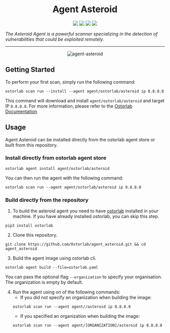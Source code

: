 <h1 align="center">Agent Asteroid</h1>

<p align="center">
<img src="https://img.shields.io/badge/License-Apache_2.0-brightgreen.svg">
<img src="https://img.shields.io/github/languages/top/ostorlab/agent_asteroid">
<img src="https://img.shields.io/github/stars/ostorlab/agent_asteroid">
<img src="https://img.shields.io/badge/PRs-welcome-brightgreen.svg">
</p>

_The Asteroid Agent is a powerful scanner specializing in the detection of vulnerabilities that could be exploited remotely._

---
<p align="center">
<img src="https://github-production-user-asset-6210df.s3.amazonaws.com/144700714/288508129-9f949e21-d83f-46d7-846a-38cb167b540d.jpg?X-Amz-Algorithm=AWS4-HMAC-SHA256&X-Amz-Credential=AKIAIWNJYAX4CSVEH53A%2F20231206%2Fus-east-1%2Fs3%2Faws4_request&X-Amz-Date=20231206T181913Z&X-Amz-Expires=300&X-Amz-Signature=68786c0102d9e0ddf23ecb45190e3731f0af61c701851174bd47a359b1bdffb6&X-Amz-SignedHeaders=host&actor_id=144700714&key_id=0&repo_id=716167641" alt="agent-asteroid" />
</p>

## Getting Started
To perform your first scan, simply run the following command:
```shell
ostorlab scan run --install --agent agent/ostorlab/asteroid ip 8.8.8.8
``` 

This command will download and install `agent/ostorlab/asteroid` and target IP `8.8.8.8`.
For more information, please refer to the [Ostorlab Documentation](https://github.com/Ostorlab/ostorlab/blob/main/README.md)


## Usage

Agent Asteroid can be installed directly from the ostorlab agent store or built from this repository.

 ### Install directly from ostorlab agent store

 ```shell
 ostorlab agent install agent/ostorlab/asteroid
 ```

You can then run the agent with the following command:
```shell
ostorlab scan run --agent agent/ostorlab/asteroid ip 8.8.8.8
```


### Build directly from the repository

 1. To build the asteroid agent you need to have [ostorlab](https://pypi.org/project/ostorlab/) installed in your machine. If you have already installed ostorlab, you can skip this step.

```shell
pip3 install ostorlab
```

 2. Clone this repository.

```shell
git clone https://github.com/Ostorlab/agent_asteroid.git && cd agent_asteroid
```

 3. Build the agent image using ostorlab cli.

 ```shell
 ostorlab agent build --file=ostorlab.yaml
 ```

 You can pass the optional flag `--organization` to specify your organisation. The organization is empty by default.

 4. Run the agent using on of the following commands:
	 * If you did not specify an organization when building the image:
    ```shell
    ostorlab scan run --agent agent//asteroid ip 8.8.8.8
    ```
	 * If you specified an organization when building the image:
    ```shell
    ostorlab scan run --agent agent/[ORGANIZATION]/asteroid ip 8.8.8.8
    ```
